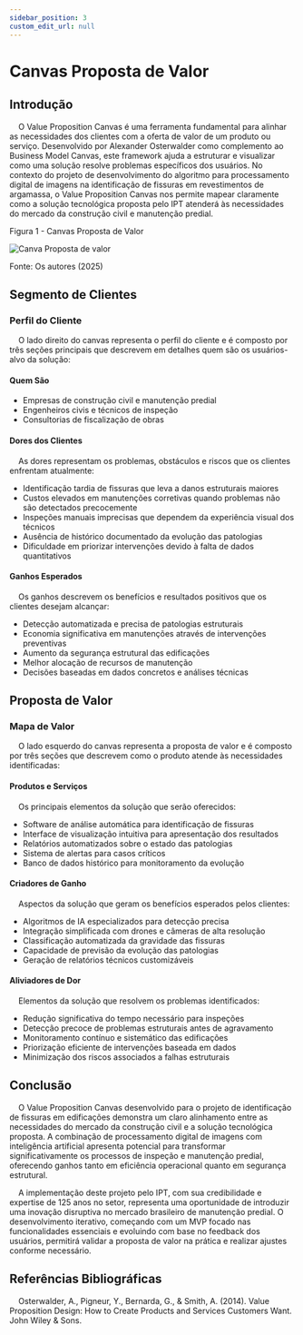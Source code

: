```yaml
---
sidebar_position: 3
custom_edit_url: null
---
```


# Canvas Proposta de Valor

## Introdução

&nbsp;&nbsp;&nbsp;&nbsp;O Value Proposition Canvas é uma ferramenta fundamental para alinhar as necessidades dos clientes com a oferta de valor de um produto ou serviço. Desenvolvido por Alexander Osterwalder como complemento ao Business Model Canvas, este framework ajuda a estruturar e visualizar como uma solução resolve problemas específicos dos usuários. No contexto do projeto de desenvolvimento do algoritmo para processamento digital de imagens na identificação de fissuras em revestimentos de argamassa, o Value Proposition Canvas nos permite mapear claramente como a solução tecnológica proposta pelo IPT atenderá às necessidades do mercado da construção civil e manutenção predial.

<p style={{textAlign: 'center'}}>Figura 1 - Canvas Proposta de Valor</p>

<div style={{margin: 25}}>
    <div style={{textAlign: 'center'}}>
        <img src={require("../../../static/img/canvas-proposta-de-valor.png").default} style={{width: 800}} alt="Canva Proposta de valor" />
        <br />
    </div>
</div>

<p style={{textAlign: 'center'}}>Fonte: Os autores (2025)</p>

## Segmento de Clientes

### Perfil do Cliente
&nbsp;&nbsp;&nbsp;&nbsp;O lado direito do canvas representa o perfil do cliente e é composto por três seções principais que descrevem em detalhes quem são os usuários-alvo da solução:

#### Quem São
- Empresas de construção civil e manutenção predial
- Engenheiros civis e técnicos de inspeção
- Consultorias de fiscalização de obras

#### Dores dos Clientes
&nbsp;&nbsp;&nbsp;&nbsp;As dores representam os problemas, obstáculos e riscos que os clientes enfrentam atualmente:

- Identificação tardia de fissuras que leva a danos estruturais maiores
- Custos elevados em manutenções corretivas quando problemas não são detectados precocemente
- Inspeções manuais imprecisas que dependem da experiência visual dos técnicos
- Ausência de histórico documentado da evolução das patologias
- Dificuldade em priorizar intervenções devido à falta de dados quantitativos

#### Ganhos Esperados
&nbsp;&nbsp;&nbsp;&nbsp;Os ganhos descrevem os benefícios e resultados positivos que os clientes desejam alcançar:

- Detecção automatizada e precisa de patologias estruturais
- Economia significativa em manutenções através de intervenções preventivas
- Aumento da segurança estrutural das edificações
- Melhor alocação de recursos de manutenção
- Decisões baseadas em dados concretos e análises técnicas

## Proposta de Valor

### Mapa de Valor
&nbsp;&nbsp;&nbsp;&nbsp;O lado esquerdo do canvas representa a proposta de valor e é composto por três seções que descrevem como o produto atende às necessidades identificadas:

#### Produtos e Serviços
&nbsp;&nbsp;&nbsp;&nbsp;Os principais elementos da solução que serão oferecidos:

- Software de análise automática para identificação de fissuras
- Interface de visualização intuitiva para apresentação dos resultados
- Relatórios automatizados sobre o estado das patologias
- Sistema de alertas para casos críticos
- Banco de dados histórico para monitoramento da evolução

#### Criadores de Ganho
&nbsp;&nbsp;&nbsp;&nbsp;Aspectos da solução que geram os benefícios esperados pelos clientes:

- Algoritmos de IA especializados para detecção precisa
- Integração simplificada com drones e câmeras de alta resolução
- Classificação automatizada da gravidade das fissuras
- Capacidade de previsão da evolução das patologias
- Geração de relatórios técnicos customizáveis

#### Aliviadores de Dor
&nbsp;&nbsp;&nbsp;&nbsp;Elementos da solução que resolvem os problemas identificados:

- Redução significativa do tempo necessário para inspeções
- Detecção precoce de problemas estruturais antes de agravamento
- Monitoramento contínuo e sistemático das edificações
- Priorização eficiente de intervenções baseada em dados
- Minimização dos riscos associados a falhas estruturais

## Conclusão

&nbsp;&nbsp;&nbsp;&nbsp;O Value Proposition Canvas desenvolvido para o projeto de identificação de fissuras em edificações demonstra um claro alinhamento entre as necessidades do mercado da construção civil e a solução tecnológica proposta. A combinação de processamento digital de imagens com inteligência artificial apresenta potencial para transformar significativamente os processos de inspeção e manutenção predial, oferecendo ganhos tanto em eficiência operacional quanto em segurança estrutural.

&nbsp;&nbsp;&nbsp;&nbsp;A implementação deste projeto pelo IPT, com sua credibilidade e expertise de 125 anos no setor, representa uma oportunidade de introduzir uma inovação disruptiva no mercado brasileiro de manutenção predial. O desenvolvimento iterativo, começando com um MVP focado nas funcionalidades essenciais e evoluindo com base no feedback dos usuários, permitirá validar a proposta de valor na prática e realizar ajustes conforme necessário.

## Referências Bibliográficas
&nbsp;&nbsp;&nbsp;&nbsp;Osterwalder, A., Pigneur, Y., Bernarda, G., & Smith, A. (2014). Value Proposition Design: How to Create Products and Services Customers Want. John Wiley & Sons.